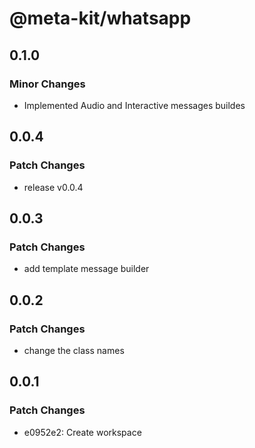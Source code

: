 # @meta-kit/whatsapp

## 0.1.0

### Minor Changes

- Implemented Audio and Interactive messages buildes

## 0.0.4

### Patch Changes

- release v0.0.4

## 0.0.3

### Patch Changes

- add template message builder

## 0.0.2

### Patch Changes

- change the class names

## 0.0.1

### Patch Changes

- e0952e2: Create workspace
